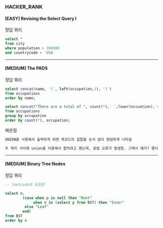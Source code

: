 ### HACKER_RANK
#### [EASY] Revising the Select Query I
정답 쿼리
```sql
select *
from city
where population > 100000
and countrycode = 'USA'
```
-------------------------------------
#### [MEDIUM] The PADS
정답 쿼리
```sql
select concat(name, '(', left(occupation,1), ')')
from occupations
order by name;

select concat("There are a total of ", count(*),' ',lower(occuation),'s.')
from occupations
group by occupation
order by count(*), occupation;
```
배운점
```sql
UNION을 사용해서 출력하게 되면 레코드의 집합을 순서 없이 랜덤하게 나타냄 

두 쿼리 사이에 union을 이용해서 합치려고 했는데, 문법 오류가 발생함. 그래서 왜지? 했더니 UNION을 사용해서 출력하게 되면 레코드의 집합을 순서 없이 랜덤하게 나타냄. 그래서 order by를 통해 정렬이 진행되었다 하더라도 합쳐진 후의 정렬은order by절의 영향을 받지 못함. 
```

-------------------------------------------
#### [MEDIUM] Binary Tree Nodes
정답 쿼리
```sql
-- leetcode와 동일함 

select n,
        (case when p is null then "Root"
             when n in (select p from BST) then "Inner"
         else "Leaf"
        end)
from BST 
order by n
```
